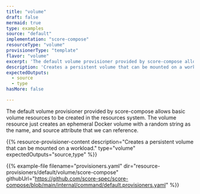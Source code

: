 ```yaml
---
title: "volume"
draft: false
mermaid: true
type: examples
source: "default"
implementation: "score-compose"
resourceType: "volume"
provisionerType: "template"
flavor: "volume"
excerpt: 'The default volume provisioner provided by score-compose allows basic volume resources to be created in the resources system. The volume resource just creates an ephemeral Docker volume with a random string as the name, and source attribute that we can reference.'
description: 'Creates a persistent volume that can be mounted on a workload.'
expectedOutputs: 
  - source
  - type
hasMore: false

---
```


The default volume provisioner provided by score-compose allows basic volume resources to be created in the resources system. The volume resource just creates an ephemeral Docker volume with a random string as the name, and source attribute that we can reference.

{{% resource-provisioner-content description="Creates a persistent volume that can be mounted on a workload." type="volume" expectedOutputs="source,type" %}}

{{% example-file filename="provisioners.yaml" dir="resource-provisioners/default/volume/score-compose" githubUrl="https://github.com/score-spec/score-compose/blob/main/internal/command/default.provisioners.yaml" %}}

